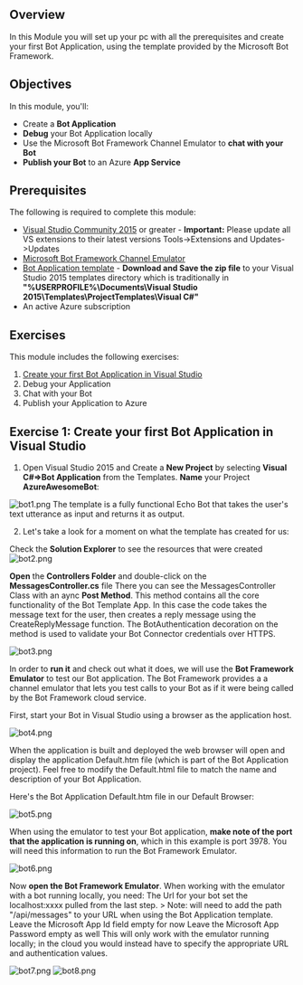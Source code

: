 
##  Overview

In this Module you will set up your pc with all the prerequisites and create your first Bot Application, using the template provided by the Microsoft Bot Framework.


##  Objectives

In this module, you'll:
- Create a **Bot Application**
- **Debug** your Bot Application locally 
- Use the Microsoft Bot Framework Channel Emulator to **chat with your Bot**
- **Publish your Bot** to an Azure **App Service**

##  Prerequisites

The following is required to complete this module:

- [Visual Studio Community 2015](https://www.visualstudio.com/products/visual-studio-community-vs) or greater - **Important:** Please update all VS extensions to their latest versions Tools->Extensions and Updates->Updates
- [Microsoft Bot Framework Channel Emulator](https://download.botframework.com/bf-v3/tools/emulator/publish.htm)
- [Bot Application template](http://aka.ms/bf-bc-vstemplate) - **Download and Save the zip file** to your Visual Studio 2015 templates directory which is traditionally in **"%USERPROFILE%\Documents\Visual Studio 2015\Templates\ProjectTemplates\Visual C#\"**
- An active Azure subscription

## Exercises

This module includes the following exercises:

1. [Create your first Bot Application in Visual Studio](https://github.com/sophiehn/MyBots/tree/master/1.%20Get%20Started%20With%20Your%20First%20Bot#exercise-1-create-your-first-bot-application-in-visual-studio)
1. Debug your Application
1. Chat with your Bot
1. Publish your Application to Azure

## [](exercise1)Exercise 1: Create your first Bot Application in Visual Studio

1. Open Visual Studio 2015 and Create a **New Project** by selecting **Visual C#=>Bot Application** from the Templates. **Name** your Project **AzureAwesomeBot**:

![bot1.png](http://i292.photobucket.com/albums/mm38/iCe-quEen99/bot1.png)
The template is a fully functional Echo Bot that takes the user's text utterance as input and returns it as output.
 
2. Let's take a look for a moment on what the template has created for us:

Check the **Solution Explorer** to see the resources that were created
![bot2.png](http://i292.photobucket.com/albums/mm38/iCe-quEen99/bot2.png)

**Open** the **Controllers Folder** and double-click on the **MessagesController.cs** file
There you can see the MessagesController Class with an aync **Post Method**. This method contains all the core functionality of the Bot Template App. In this case the code takes the message text for the user, then creates a reply message using the CreateReplyMessage function. The BotAuthentication decoration on the method is used to validate your Bot Connector credentials over HTTPS.

![bot3.png](http://i292.photobucket.com/albums/mm38/iCe-quEen99/bot3.png)

In order to **run it** and check out what it does, we will use the **Bot Framework Emulator** to test our Bot application. The Bot Framework provides a a channel emulator that lets you test calls to your Bot as if it were being called by the Bot Framework cloud service. 

First, start your Bot in Visual Studio using a browser as the application host.

![bot4.png](http://i292.photobucket.com/albums/mm38/iCe-quEen99/bot4.png)

When the application is built and deployed the web browser will open and display the application Default.htm file (which is part of the Bot Application project). Feel free to modify the Default.html file to match the name and description of your Bot Application.

Here's the Bot Application Default.htm file in our Default Browser:

![bot5.png](http://i292.photobucket.com/albums/mm38/iCe-quEen99/bot5.png)

When using the emulator to test your Bot application, **make note of the port that the application is running on**, which in this example is port 3978. You will need this information to run the Bot Framework Emulator.

![bot6.png](http://i292.photobucket.com/albums/mm38/iCe-quEen99/bot6.png)

Now **open the Bot Framework Emulator**. When working with the emulator with a bot running locally, you need:
The Url for your bot set the localhost:xxxx pulled from the last step. > Note: will need to add the path "/api/messages" to your URL when using the Bot Application template.
Leave the Microsoft App Id field empty for now
Leave the Microsoft App Password empty as well
This will only work with the emulator running locally; in the cloud you would instead have to specify the appropriate URL and authentication values. 

![bot7.png](http://i292.photobucket.com/albums/mm38/iCe-quEen99/bot7.png)
![bot8.png](http://i292.photobucket.com/albums/mm38/iCe-quEen99/bot8.png)
